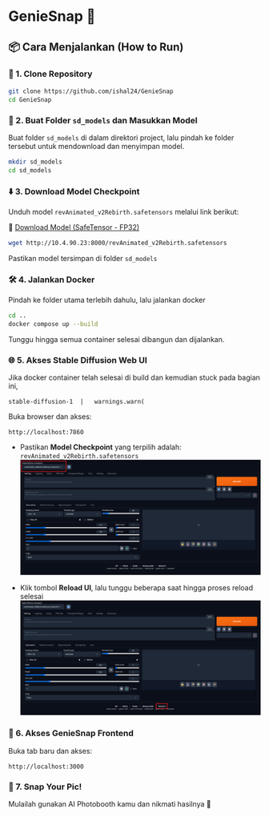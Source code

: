 # GenieSnap 🚀

## 📦 Cara Menjalankan (How to Run)

### 🔁 1. Clone Repository

```bash
git clone https://github.com/ishal24/GenieSnap
cd GenieSnap
```

### 📁 2. Buat Folder `sd_models` dan Masukkan Model

Buat folder `sd_models` di dalam direktori project, lalu pindah ke folder tersebut untuk mendownload dan menyimpan model.

```bash
mkdir sd_models
cd sd_models
```
### ⬇️ 3. Download Model Checkpoint

Unduh model `revAnimated_v2Rebirth.safetensors` melalui link berikut:

🔗 [Download Model (SafeTensor - FP32)](http://10.4.90.23:8000/revAnimated_v2Rebirth.safetensors)

```bash
wget http://10.4.90.23:8000/revAnimated_v2Rebirth.safetensors
```

Pastikan model tersimpan di folder `sd_models`

### 🛠️ 4. Jalankan Docker

Pindah ke folder utama terlebih dahulu, lalu jalankan docker

```bash
cd ..
docker compose up --build
```

Tunggu hingga semua container selesai dibangun dan dijalankan.

### 🌐 5. Akses Stable Diffusion Web UI

Jika docker container telah selesai di build dan kemudian stuck pada bagian ini,
```
stable-diffusion-1  |   warnings.warn(
```

Buka browser dan akses:

```
http://localhost:7860
```

* Pastikan **Model Checkpoint** yang terpilih adalah:
  `revAnimated_v2Rebirth.safetensors`
![Reload UI](https://github.com/ishal24/GenieSnap/blob/main/img/image2.png)

* Klik tombol **Reload UI**, lalu tunggu beberapa saat hingga proses reload selesai
![Reload UI](https://github.com/ishal24/GenieSnap/blob/main/img/image.png)

### 🎨 6. Akses GenieSnap Frontend

Buka tab baru dan akses:

```
http://localhost:3000
```

### 📸 7. Snap Your Pic!

Mulailah gunakan AI Photobooth kamu dan nikmati hasilnya 🎉
